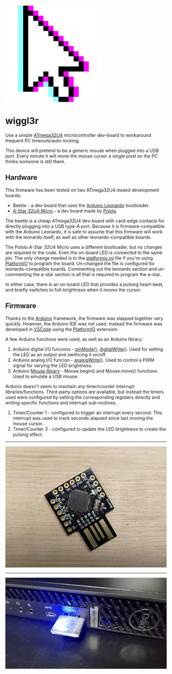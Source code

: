 
![A wiggly cursor.][image_wiggly_cursor]

# wiggl3r

Use a simple [ATmega32U4][link_web_atmega32u4] microcontroller dev-board to workaround frequent PC timeouts/auto-locking.

This device will pretend to be a generic mouse when plugged into a USB port.  Every minute it will move the mouse cursor a single pixel so the PC thinks someone is still there.

## Hardware

This firmware has been tested on two ATmega32U4-based development boards:
- Beetle - a dev-board that uses the [Arduino Leonardo][link_web_arduino_leonardo] bootloader.
- [A-Star 32U4 Micro][link_web_pololu_a_star] - a dev board made by [Pololu][link_web_pololu]

The beetle is a cheap ATmega32U4 dev-board with card-edge contacts for directly plugging into a USB type-A port.  Because it is firmware-compatible with the Arduino Leonardo, it is safe to assume that this firmware will work with the leonardo itself, as well as other leonardo-compatible boards.

The Pololu A-Star 32U4 Micro uses a different bootloader, but no changes are required to the code.  Even the on-board LED is connected to the same pin.  The only change needed is to the [platformio.ini][link_repo_platformio.ini] file if you're using [PlatformIO][link_web_platformio] to program the board.  Un-changed the file is configured for leonardo-compatible boards.  Commenting out the leonardo section and un-commenting the a-star section is all that is required to program the a-star.

In either case, there is an on-board LED that provides a pulsing heart-beat, and briefly switches to full-brightness when it moves the cursor.

## Firmware

Thanks to the [Arduino][link_web_arduino] framework, the firmware was slapped together very quickly.  However, the Arduino IDE was not used.  Instead the firmware was developed in [VSCode][link_web_vscode] using the [PlatformIO][link_web_platformio] extension.

A few Arduino functions were used, as well as an Arduino library:
1. Arduino digital I/O funcions - [pinMode()][link_web_arduino_pinmode], [digitalWrite()][link_web_arduino_digitalwrite].  Used for setting the LED as an output and swithcing it on/off.
2. Arduino analog I/O funcion - [analogWrite()][link_web_arduino_analogwrite].  Used to control a PWM signal for varying the LED brightness. 
3. Arduino [Mouse library][link_web_arduino_mouse] - Mouse.begin() and Mouse.move() functions.  Used to emulate a USB mouse.

Arduino doesn't seem to maintain any timer/counter interrupt libraries/functions.  Third-party options are available, but instead the timers used were configured by setting the corresponding registers directly and writing specific functions and interrupt sub-routines.
1. Timer/Counter 1 - configured to trigger an interrupt every second.  This interrupt was used to track seconds elapsed since last moving the mouse cursor.
2. Timer/Counter 3 - configured to update the LED brightness to create the pulsing effect.

---

![Photo of the dev board.][image_wiggl3r_photo]

---

![Animation showing the LED pulse.][image_wiggl3r_gif]

[image_wiggl3r_photo]:/data/wiggl3r.jpg
[image_wiggl3r_gif]:/data/wiggl3r.gif
[image_wiggly_cursor]:/data/wiggl3r_small.png

[link_repo_platformio.ini]:/platformio.ini
[link_web_arduino]:https://www.arduino.cc/
[link_web_arduino_analogwrite]:https://www.arduino.cc/reference/en/language/functions/analog-io/analogwrite/
[link_web_arduino_digitalwrite]:https://www.arduino.cc/reference/en/language/functions/digital-io/digitalwrite/
[link_web_arduino_leonardo]:https://docs.arduino.cc/hardware/leonardo
[link_web_arduino_mouse]:https://www.arduino.cc/reference/en/language/functions/usb/mouse/
[link_web_arduino_pinmode]:https://www.arduino.cc/reference/en/language/functions/digital-io/pinmode/
[link_web_atmega32u4]:https://www.microchip.com/en-us/product/ATmega32U4
[link_web_platformio]:https://platformio.org/
[link_web_pololu]:https://www.pololu.com/
[link_web_pololu_a_star]:https://www.pololu.com/product/3101
[link_web_vscode]:https://code.visualstudio.com/
